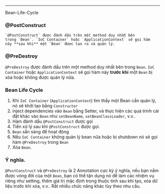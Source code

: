 

---
Bean-Life-Cycle

### @PostConstruct

	`@PostConstruct` được đánh dấu trên một method duy nhất bên trong `Bean`. `IoC Container` hoặc `ApplicationContext` sẽ gọi hàm này **sau khi** một `Bean` được tạo ra và quản lý.




### @PreDestroy


`@PreDestroy` được đánh dấu trên một method duy nhất bên trong `Bean`. `IoC Container` hoặc `ApplicationContext` sẽ gọi hàm này **trước khi** một `Bean` bị xóa hoặc không được quản lý nữa.



### Bean Life Cycle

1. Khi `IoC Container` (`ApplicationContext`) tìm thấy một Bean cần quản lý, nó sẽ khởi tạo bằng `Constructor`
2. inject dependencies vào `Bean` bằng Setter, và thực hiện các quá trình cài đặt khác vào `Bean` như `setBeanName`, `setBeanClassLoader`, v.v..
3. Hàm đánh dấu `@PostConstruct` được gọi
4. Tiền xử lý sau khi `@PostConstruct` được gọi.
5. `Bean` sẵn sàng để hoạt động
6. Nếu `IoC Container` không quản lý bean nữa hoặc bị shutdown nó sẽ gọi hàm `@PreDestroy` trong `Bean`
7. Xóa `Bean`.



### Ý nghĩa.

`@PostConstruct` và `@PreDestroy` là 2 Annotation cực kỳ ý nghĩa, nếu bạn nắm được vòng đời của một `Bean`, bạn có thể tận dụng nó để làm các nhiệm vụ riêng như setting, thêm giá trị mặc định trong thuộc tính sau khi tạo, xóa dữ liệu trước khi xóa, v.v.. Rất nhiều chức năng khác tùy theo nhu cầu.